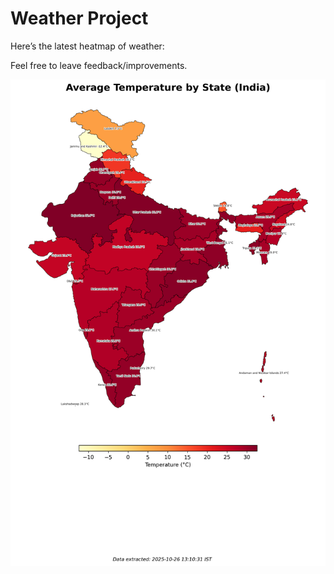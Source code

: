 # Weather Project

Here’s the latest heatmap of weather:

Feel free to leave feedback/improvements.

![India Heatmap](docs/assets/india_heatmap.png?v=FDD072)
